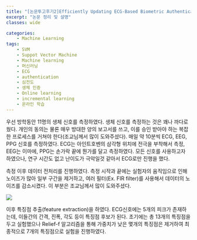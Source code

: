 ```yaml
---
title: "[논문투고후기2]Efficiently Updating ECG-Based Biometric Authentication Based on Incremental Learning"
excerpt: "논문 정리 및 설명"
classes: wide

categories:
    - Machine Learning
tags:
    - SVM
    - Suppot Vector Machine
    - Machine learning
    - 머신러닝
    - ECG
    - authentication
    - 심전도
    - 생체 인증
    - Online learning
    - incremental learning
    - 온라인 학습
---
```


우선 방학동안 11명의 생체 신호를 측정하였다. 생체 신호를 측정하는 것은 꽤나 까다로웠다. 개인의 동의는 물론 매우 방대한 양의 보고서를 쓰고, 이를 승인 받아야 하는 복잡한 프로세스를 거쳐야 한다(조교님께서 많이 도와주셨다). 매일 약 10분씩 ECG, EEG, PPG 신호를 측정하였다. ECG는 아인트호벤의 삼각형 위치에 전극을 부착해서 측정, EEG는 이마에, PPG는 손가락 끝에 뭔가를 달고 측정하였다. 모든 신호를 사용하고자 하였으나, 연구 시간도 없고 난이도가 극악일것 같아서 ECG로만 진행을 했다. 


측정 이후 데이터 전처리를 진행하였다. 측정 시작과 끝에는 실험자의 움직임으로 인해 노이즈가 많아 일부 구간을 제거하고, 여러 필터(Ex. FIR filter)를 사용해서 데이터의 노이즈를 감소시켰다. 이 부분은 조교님께서 많이 도와주셨다. 

![](https://username-jm.github.io/assets/images/paper_review/2.png)

이후 특징점 추출(feature extraction)을 하였다. ECG신호에는 5개의 피크가 존재하는데, 이들간의 간격, 진폭, 각도 등이 특징점 후보가 된다. 초기에는 총 13개의 특징점을 두고 실험했으나 Relief-f 알고리즘을 통해 가중치가 낮은 몇개의 특징점은 제거하여 최종적으로 7개의 특징점으로 실험을 진행하였다. 


